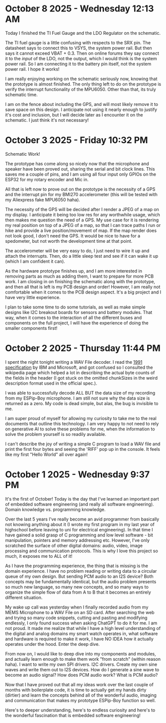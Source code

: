 # October  8 2025 - Wednesday 12:13 AM
Today I finished the TI Fuel Gauge and the LDO Regulator on the schematic.

The TI fuel gauge is a little confusing with respects to the SRX pin. The
datasheet says to connect this to VSYS, the system power rail. But then says it cannot exceed VBAT + 0.3. Then on online forums they say connect it to the *input* of the LDO, not the output, which I would think is the system power rail. So I am connecting it to the battery pin itself, not the system power rail. I hope it works!

I am really enjoying working on the schematic seriously now, knowing that the
prototype is almost finished. The only thing left to do on the prototype is
verify the interrupt functionality of the MPU6050. Other than that, its truly
schematic time. 

I am on the fence about including the GPS, and will most likely remove it to
save space on this design. I anticipate not using it nearly enough to justify
it's cost and inclusion, but I will decide later as I encounter it on the
schematic. I just think it's not necessary!

# October  3 2025 - Friday 10:32 PM
Schematic Work! 

The prototype has come along so nicely now that the microphone and speaker have
been proved out, sharing the serial and bit clock lines. This saves me
a couple of pins, and I am using all four input only GPIOs on the ESP32 for my
rotary encoder and Mic in. 

All that is left now to prove out on the prototype is the necessity of a GPS
and the interrupt pin for my BMI270 accelerometer (this will be tested with my
Aliexpress fake MPU6050 haha). 

The necessity of the GPS will be decided after I render a JPEG of a map on my
display. I anticipate it being too low res for any worthwhile usage, which then
makes me question the need of a GPS. My use case for it is rendering my real
position on top of a JPEG of a map, so that I can trace paths I run or hike and
provide a live position/movement of map. If the map render does not look good,
I don't need the GPS. It would be nice to have for a spedometer, but not worth
the development time at that point.

The accelerometer will be very easy to do, I just need to wire it up and attach
the interrupts. Then, do a little sleep test and see if it can wake it up
(which I am confident it can). 

As the hardware prototype finishes up, and I am more interested in removing
parts as much as adding them, I want to prepare for more PCB work. I am closing
in on finishing the schematic along with the prototype, and then all that is
left is my PCB design and order! However, I am really not comfortable when it
comes to the PCB design aspect. It's a big project and I have very little
experience. 

I plan to take some time to do some tutorials, as well as make simple designs
like I2C breakout boards for sensors and battery modules. That way, when it
comes to the interaction of all the different buses and components on the full
project, I will have the experience of doing the smaller components first!

# October  2 2025 - Thursday 11:44 PM
I spent the night tonight writing a WAV File decoder. I read the [1991
specification](https://www.aelius.com/njh/wavemetatools/doc/riffmci.pdf) by IBM and Microsoft, and got confused so I consulted the wikipedia page which helped a lot in describing the actual byte counts of the fields in the header (I got stuck on the omitted chunkSizes in the weird description format used in the official spec.). 

I was able to successfully decode ALL BUT the data size of my recording from my
ESPip-Boy microphone. I am still not sure why the data size is returned as
a zero. My code is dead simple, but alas, the bug is invisible to me.

I am super proud of myself for allowing my curiosity to take me to the real
documents that outline this technology. I am very happy to not need to rely on
generative AI to solve these problems for me, when the information to solve the
problem yourself is so readily available. 

I can't describe the joy of writing a simple C program to load a WAV file and
print the first four bytes and seeing the 'RIFF' pop up in the console. It
feels like my first "Hello World" all over again!

# October  1 2025 - Wednesday  9:37 PM
It's the first of October! Today is the day that I've learned an important part
of embedded software engineering (and really all software engineering). Domain
knowledge vs. programming knowledge.

Over the last 5 years I've really become an avid programmer from basically
not knowing anything about it (I wrote my first program in my last year of
highschool before leaving to uni for electrical engineering). In that time
I have gained a solid grasp of C programming and low level software - bit
manipulation, pointers and memory addressing etc. However, I've only scratched
the surface of other digital domains: audio, video, image processing and
communication protocols. This is why I love this project so much, it exposes me
to ALL of it!

As I have the programming experience, the thing that is missing is the domain
experience. I have no problem reading or writing data to a circular queue of my own design. But sending PCM audio to an I2S device? Both concepts may be fundamentally identical, but the audio problem presents so much new language, so many new concepts, and so many ways to organize the simple flow of data from A to B that it becomes an entirely different situation.

My wake up call was yesterday when I finally recorded audio from my MEMS
Microphone to a WAV File on an SD card. After searching the web and trying so
many code snippets, cutting and pasting and modifying endlessly, I only found
success when asking ChatGPT to do it for me. I am not proud. It made me realize
that while I have a high level understanding of the digital and analog domains
my smart watch operates in, what software and hardware is required to make it
work, I have NO IDEA how it actually operates under the hood. Enter the deep
dive. 

From now on, I would like to deep dive into my components and modules, and
actually learn enough to make them work "from scratch" (within reason haha).
I want to write my own SPI drivers. I2C drivers. Create my own sine waves and
write them out to I2S devices. How do I generate a sine wave to become an audio
signal? How does PCM audio work? What is PCM audio?

Now that I have proved out that all my ideas work over the last couple of
months with boilerplate code, it is time to actually get my hands dirty
(dirtier) and learn the concepts behind all of the wonderful audio, imaging and
communication that makes my prototype ESPip-Boy function so well.

Here's to deeper understanding, here's to endless curiosity and here's to the
wonderful fascination that is embedded software engineering!
